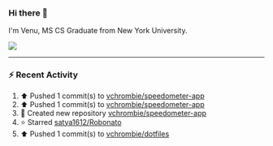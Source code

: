 ### Hi there 👋

I'm Venu, MS CS Graduate from New York University.


![](https://komarev.com/ghpvc/?username=vchrombie&label=👀)

---

### :zap: Recent Activity

<!--RECENT_ACTIVITY:start-->
1. ⬆️ Pushed 1 commit(s) to [vchrombie/speedometer-app](https://github.com/vchrombie/speedometer-app)<br>
2. ⬆️ Pushed 1 commit(s) to [vchrombie/speedometer-app](https://github.com/vchrombie/speedometer-app)<br>
3. 📔 Created new repository [vchrombie/speedometer-app](https://github.com/vchrombie/speedometer-app)<br>
4. ⭐ Starred [satya1612/Robonato](https://github.com/satya1612/Robonato)<br>
5. ⬆️ Pushed 1 commit(s) to [vchrombie/dotfiles](https://github.com/vchrombie/dotfiles)<br>
<!--RECENT_ACTIVITY:end-->

<!--
**vchrombie/vchrombie** is a ✨ _special_ ✨ repository because its `README.md` (this file) appears on your GitHub profile.

Here are some ideas to get you started:

- 🔭 I’m currently working on ...
- 🌱 I’m currently learning ...
- 👯 I’m looking to collaborate on ...
- 🤔 I’m looking for help with ...
- 💬 Ask me about ...
- 📫 How to reach me: ...
- 😄 Pronouns: ...
- ⚡ Fun fact: ...
-->
